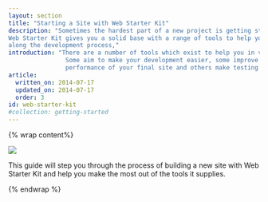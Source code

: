 ```yaml
---
layout: section
title: "Starting a Site with Web Starter Kit"
description: "Sometimes the hardest part of a new project is getting started.
Web Starter Kit gives you a solid base with a range of tools to help you
along the development process,"
introduction: "There are a number of tools which exist to help you in various ways.
                Some aim to make your development easier, some improve the
                performance of your final site and others make testing smoother."
article:
  written_on: 2014-07-17
  updated_on: 2014-07-17
  order: 3
id: web-starter-kit
#collection: getting-started
---
```


{% wrap content%}

<img src="images/wsk-on-pixel-n5.png">

This guide will step you through the process of building a new site with Web
Starter Kit and help you make the most out of the tools it supplies.

{% endwrap %}
